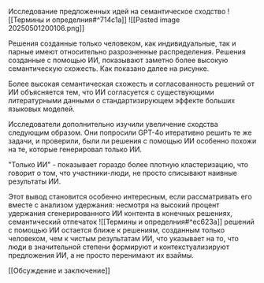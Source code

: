 
Исследование предложенных идей на семантическое сходство ![[Термины и определния#^714c1a]] 
![[Pasted image 20250501200106.png]]

Решения созданные только человеком, как индивидуальные, так и парные имеют относительно разрозненные распределения. Решения созданные с помощью ИИ, показывают заметно более высокую семантическую схожесть. Как показано далее на рисунке.

Более высокая семантическая схожесть и согласованность решений от ИИ объясняется тем, что ИИ согласуется с существующими литературными данными о стандартизирующем эффекте больших языковых моделей.

Исследователи дополнительно изучили увеличение сходства следующим образом. 
Они попросили GPT-4o итеративно решить те же задачи, и проверили, были ли решения с помощью ИИ особенно похожи на те, которые генерировал только ИИ.

"Только ИИ" - показывает гораздо более плотную кластеризацию, что говорит о том, что участники-люди, не просто списывают наивные результаты ИИ. 

 Этот вывод становится особенно интересным, если рассматривать его вместе с  анализом удержания: несмотря на высокий процент удержания сгенерированного ИИ контента в конечных решениях, семантический отпечаток ![[Термины и определния#^ec623a]] решений с помощью ИИ остается ближе к решениям, созданным только человеком, чем к чистым результатам ИИ, что указывает на то, что люди в значительной степени формируют и контекстуализируют предложения ИИ, а не просто перенимают их взаймы. 

[[Обсуждение и заключение]]
